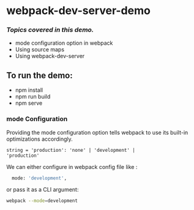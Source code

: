 # webpack-dev-server-demo

### _Topics covered in this demo._

-  mode configuration option in webpack
-  Using source maps
-  Using webpack-dev-server

## To run the demo:

- npm install
- npm run build
- npm serve

### mode Configuration

Providing the mode configuration option tells webpack to use its built-in optimizations accordingly.

<code>string = 'production': 'none' | 'development' | 'production'</code>

We can either configure in webpack config file like :

```sh
  mode: 'development',
```

or pass it as a CLI argument:

```sh
webpack --mode=development
```
